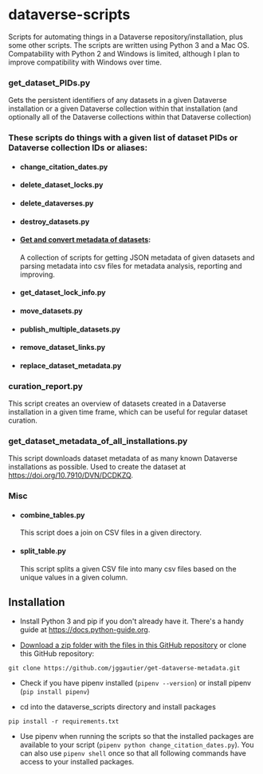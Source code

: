 # dataverse-scripts

Scripts for automating things in a Dataverse repository/installation, plus some other scripts. The scripts are written using Python 3 and a Mac OS. Compatability with Python 2 and Windows is limited, although I plan to improve compatibility with Windows over time. 

### get_dataset_PIDs.py
Gets the persistent identifiers of any datasets in a given Dataverse installation or a given Dataverse collection within that installation (and optionally all of the Dataverse collections within that Dataverse collection)

### These scripts do things with a given list of dataset PIDs or Dataverse collection IDs or aliases:

- #### change_citation_dates.py
- #### delete_dataset_locks.py
- #### delete_dataverses.py
- #### destroy_datasets.py
- #### [Get and convert metadata of datasets](https://github.com/jggautier/dataverse_scripts/tree/main/get-dataverse-metadata):
  A collection of scripts for getting JSON metadata of given datasets and parsing metadata into csv files for metadata analysis, reporting and improving.
- #### get_dataset_lock_info.py
- #### move_datasets.py
- #### publish_multiple_datasets.py
- #### remove_dataset_links.py
- #### replace_dataset_metadata.py

### curation_report.py
This script creates an overview of datasets created in a Dataverse installation in a given time frame, which can be useful for regular dataset curation.

### get_dataset_metadata_of_all_installations.py
This script downloads dataset metadata of as many known Dataverse installations as possible. Used to create the dataset at https://doi.org/10.7910/DVN/DCDKZQ.

### Misc
- #### combine_tables.py
  This script does a join on CSV files in a given directory.
- #### split_table.py
  This script splits a given CSV file into many csv files based on the unique values in a given column.
  
## Installation
 * Install Python 3 and pip if you don't already have it. There's a handy guide at https://docs.python-guide.org.
 
 * [Download a zip folder with the files in this GitHub repository](https://github.com/jggautier/dataverse_scripts/archive/refs/heads/main.zip) or clone this GitHub repository:

```
git clone https://github.com/jggautier/get-dataverse-metadata.git
```

 * Check if you have pipenv installed (`pipenv --version`) or install pipenv (`pip install pipenv`)

 * cd into the dataverse_scripts directory and install packages
 ```
pip install -r requirements.txt
```

* Use pipenv when running the scripts so that the installed packages are available to your script (`pipenv python change_citation_dates.py`). You can also use `pipenv shell` once so that all following commands have access to your installed packages.
